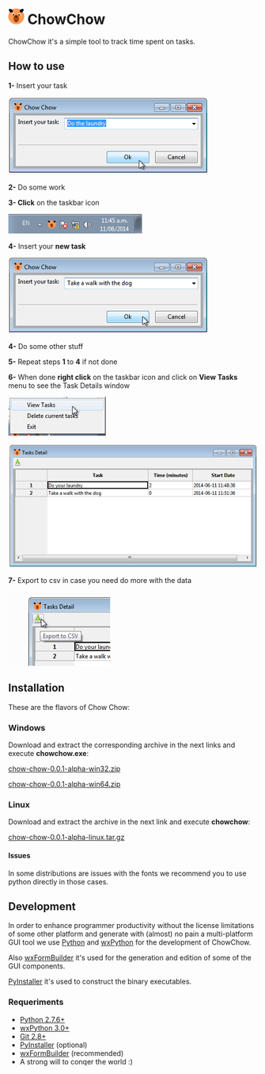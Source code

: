 # ![drawing.svg](icons/icon32.png) ChowChow #

ChowChow it's a simple tool to track time spent on tasks.

## How to use ##

**1-** Insert your task

![insert_task_window.png](docs/img/insert_task_window.png)

**2-**  Do some work

**3- Click** on the taskbar icon

![task_bar_icon.png](docs/img/task_bar_icon.png)

**4-** Insert your **new task**

![insert_task_window2.png](docs/img/insert_task_window2.png)

**4-** Do some other stuff

**5-** Repeat steps **1** to **4** if not done

**6-** When done **right click** on the taskbar icon and click on **View Tasks** menu to see the Task Details window

![chow_chow_menu.png](docs/img/chow_chow_menu.png)

![tasks_detail.png](docs/img/tasks_detail.png)

**7-** Export to csv in case you need do more with the data

![export_to_csv.png](docs/img/export_to_csv.png)

## Installation ##

These are the flavors of Chow Chow:

### Windows ###

Download and extract the corresponding archive in the next links and execute **chowchow.exe**:

[chow-chow-0.0.1-alpha-win32.zip](https://dl.dropboxusercontent.com/u/34045080/chow-chow/chow-chow-0.0.1-alpha-win32.zip)

[chow-chow-0.0.1-alpha-win64.zip](https://dl.dropboxusercontent.com/u/34045080/chow-chow/chow-chow-0.0.1-alpha-win64.zip)

### Linux ###

Download and extract the archive in the next link and execute **chowchow**:

[chow-chow-0.0.1-alpha-linux.tar.gz](https://dl.dropboxusercontent.com/u/34045080/chow-chow/chow-chow-0.0.1-alpha-linux.tar.gz)

#### Issues ####

In some distributions are issues with the fonts we recommend you to use python directly in those cases.

## Development ##

In order to enhance programmer productivity without the license limitations of some other platform and
generate with (almost) no pain a multi-platform GUI tool we use [Python](https://www.python.org/) and
[wxPython](http://www.wxpython.org/) for the development of ChowChow.

Also [wxFormBuilder](http://sourceforge.net/projects/wxformbuilder/) it's used for the generation and edition of some
of the GUI components.

[PyInstaller](http://www.pyinstaller.org/) it's used to construct the binary executables.

### Requeriments ###

- [Python 2.7.6+](https://www.python.org/)
- [wxPython 3.0+](http://www.wxpython.org/)
- [Git 2.8+](http://git-scm.com/)
- [PyInstaller](http://www.pyinstaller.org/) (optional)
- [wxFormBuilder](http://sourceforge.net/projects/wxformbuilder/) (recommended)
- A strong will to conqer the world :)


